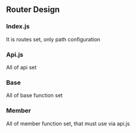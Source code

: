 Router Design
-------------

### Index.js

It is routes set, only path configuration

### Api.js

All of api set

### Base

All of base function set

### Member

All of member function set, that must use via api.js

